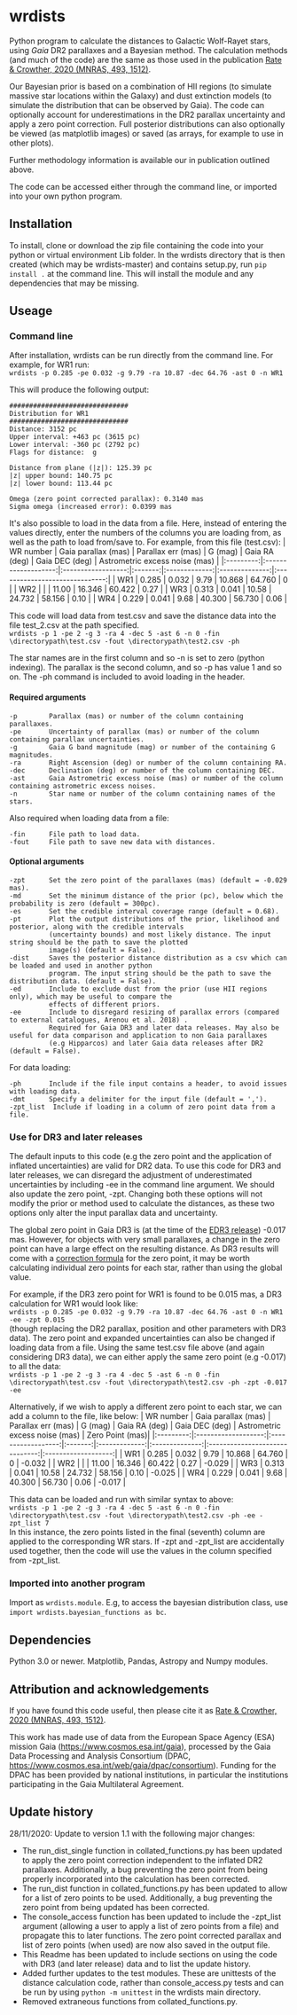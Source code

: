 # wrdists
Python program to calculate the distances to Galactic Wolf-Rayet stars, using *Gaia* DR2 parallaxes and a Bayesian method. The calculation methods (and much of the code) are the same as those used in the publication [Rate & Crowther, 2020 (MNRAS, 493, 1512)](https://ui.adsabs.harvard.edu/abs/2020MNRAS.493.1512R/abstract). 

Our Bayesian prior is based on a combination of HII regions (to simulate massive star locations within the Galaxy) and dust extinction models (to simulate the distribution that can be observed by Gaia). The code can optionally account for underestimations in the DR2 parallax uncertainty and apply a zero point correction. Full posterior distributions can also optionally be viewed (as matplotlib images) or saved (as arrays, for example to use in other plots).

Further methodology information is available our in publication outlined above.

The code can be accessed either through the command line, or imported into your own python program.

## Installation

To install, clone or download the zip file containing the code into your python or virtual environment Lib folder. In the wrdists directory that is then created (which may be wrdists-master) and contains setup.py, run
```pip install .```
at the command line. This will install the module and any dependencies that may be missing. 

## Useage

### Command line

After installation, wrdists can be run directly from the command line. For example, for WR1 run:  
```wrdists -p 0.285 -pe 0.032 -g 9.79 -ra 10.87 -dec 64.76 -ast 0 -n WR1```

This will produce the following output:
```
############################## 
Distribution for WR1 
############################## 
Distance: 3152 pc 
Upper interval: +463 pc (3615 pc) 
Lower interval: -360 pc (2792 pc) 
Flags for distance:  g 

Distance from plane (|z|): 125.39 pc 
|z| upper bound: 140.75 pc 
|z| lower bound: 113.44 pc 

Omega (zero point corrected parallax): 0.3140 mas 
Sigma omega (increased error): 0.0399 mas 
```

It's also possible to load in the data from a file. Here, instead of entering the values directly, enter the numbers of the columns you are loading from, as well as the path to load from/save to. For example, from this file (test.csv):
| WR number | Gaia parallax (mas) | Parallax err (mas) | G (mag) | Gaia RA (deg) | Gaia DEC (deg) | Astrometric excess noise (mas) |
|:---------:|:-------------------:|:------------------:|:-------:|:-------------:|:--------------:|:------------------------------:|
| WR1       | 0.285               | 0.032              | 9.79    | 10.868        |  64.760        |            0                   |
| WR2       |                     |                    | 11.00   | 16.346        |  60.422        |           0.27                 |
| WR3       | 0.313               | 0.041              | 10.58   | 24.732        |  58.156        |           0.10                 |
| WR4       | 0.229               | 0.041              | 9.68    | 40.300        |  56.730        |           0.06                 |

This code will load data from test.csv and save the distance data into the file test_2.csv at the path specified.  
```wrdists -p 1 -pe 2 -g 3 -ra 4 -dec 5 -ast 6 -n 0 -fin \directorypath\test.csv -fout \directorypath\test2.csv -ph``` 

The star names are in the first column and so -n is set to zero (python indexing). The parallax is the second column, and so -p has value 1 and so on. 
The -ph command is included to avoid  loading in the header.

#### Required arguments
```
-p        Parallax (mas) or number of the column containing parallaxes.
-pe       Uncertainty of parallax (mas) or number of the column containing parallax uncertainties.
-g        Gaia G band magnitude (mag) or number of the containing G magnitudes.
-ra       Right Ascension (deg) or number of the column containing RA.
-dec      Declination (deg) or number of the column containing DEC.
-ast      Gaia Astrometric excess noise (mas) or number of the column containing astrometric excess noises.
-n        Star name or number of the column containing names of the stars.
```
Also required when loading data from a file:
```
-fin      File path to load data.
-fout     File path to save new data with distances. 
```

#### Optional arguments
```
-zpt      Set the zero point of the parallaxes (mas) (default = -0.029 mas).
-md       Set the minimum distance of the prior (pc), below which the probability is zero (default = 300pc). 
-es       Set the credible interval coverage range (default = 0.68). 
-pt       Plot the output distributions of the prior, likelihood and posterior, along with the credible intervals 
          (uncertainty bounds) and most likely distance. The input string should be the path to save the plotted 
          image(s) (default = False). 
-dist     Saves the posterior distance distribution as a csv which can be loaded and used in another python 
          program. The input string should be the path to save the distribution data. (default = False). 
-ed       Include to exclude dust from the prior (use HII regions only), which may be useful to compare the 
          effects of different priors. 
-ee       Include to disregard resizing of parallax errors (compared to external catalogues, Arenou et al. 2018) . 
          Required for Gaia DR3 and later data releases. May also be useful for data comparison and application to non Gaia parallaxes 
          (e.g Hipparcos) and later Gaia data releases after DR2 (default = False).
```
For data loading: 
```
-ph       Include if the file input contains a header, to avoid issues with loading data. 
-dmt      Specify a delimiter for the input file (default = ',').
-zpt_list  Include if loading in a column of zero point data from a file.
```

### Use for DR3 and later releases

The default inputs to this code (e.g the zero point and the application of inflated uncertainties) are valid for DR2 data. To use this code for DR3 and later releases, we can disregard the adjustment of underestimated uncertainties by including -ee  in the command line argument. We should also update the zero point, -zpt.
Changing both these options will not modify the prior or method used to calculate the distances, as these two options only alter the input parallax data and uncertainty. 

The global zero point in Gaia DR3 is (at the time of the [EDR3 release](https://www.cosmos.esa.int/web/gaia/earlydr3)) -0.017 mas. However, for objects with very small parallaxes, a change in the zero point can have a large effect on the resulting distance. As DR3 results will come with a [correction formula](https://www.cosmos.esa.int/web/gaia/earlydr3) for the zero point, it may be worth calculating individual zero points for each star, rather than using the global value. 
 
For example, if the DR3 zero point for WR1 is found to be 0.015 mas, a DR3 calculation for WR1 would look like:   
```wrdists -p 0.285 -pe 0.032 -g 9.79 -ra 10.87 -dec 64.76 -ast 0 -n WR1 -ee -zpt 0.015```   
(though replacing the DR2  parallax, position and other parameters with DR3 data).  The zero point and expanded uncertainties can also be changed if 
loading data from a file. Using the same test.csv file above (and again considering DR3 data), we can either apply the same zero point (e.g -0.017) to all the data:  
```wrdists -p 1 -pe 2 -g 3 -ra 4 -dec 5 -ast 6 -n 0 -fin \directorypath\test.csv -fout \directorypath\test2.csv -ph -zpt -0.017 -ee```

Alternatively, if we wish to apply a different zero point to each star,  we can add a column to the file, like below:
| WR number | Gaia parallax (mas) | Parallax err (mas) | G (mag) | Gaia RA (deg) | Gaia DEC (deg) | Astrometric excess noise (mas) | Zero Point (mas)|
|:---------:|:-------------------:|:------------------:|:-------:|:-------------:|:--------------:|:------------------------------:|:-------------------:|
| WR1       | 0.285               | 0.032              | 9.79    | 10.868        |  64.760        |            0                   | -0.032             |
| WR2       |                     |                    | 11.00   | 16.346        |  60.422        |           0.27                 | -0.029             |
| WR3       | 0.313               | 0.041              | 10.58   | 24.732        |  58.156        |           0.10                 | -0.025             |
| WR4       | 0.229               | 0.041              | 9.68    | 40.300        |  56.730        |           0.06                 | -0.017             |

This data can be loaded and run with similar syntax to above:   
```wrdists -p 1 -pe 2 -g 3 -ra 4 -dec 5 -ast 6 -n 0 -fin \directorypath\test.csv -fout \directorypath\test2.csv -ph -ee -zpt_list 7```   
In this instance, the zero points listed in the final (seventh) column are applied to the corresponding WR stars. If -zpt and -zpt_list are accidentally used together, then the code will use the values in the column specified from -zpt_list.

### Imported into another program

Import as ```wrdists.module```. E.g, to access the bayesian distribution class, use ```import wrdists.bayesian_functions as bc```.

## Dependencies

Python 3.0 or newer. Matplotlib, Pandas, Astropy and Numpy modules.

## Attribution and acknowledgements

If you have found this code useful, then please cite it as [Rate & Crowther, 2020 (MNRAS, 493, 1512)](https://ui.adsabs.harvard.edu/abs/2020MNRAS.493.1512R/abstract).

This work has made use of data from the European Space Agency (ESA) mission Gaia (https://www.cosmos.esa.int/gaia), processed by the Gaia Data Processing and Analysis Consortium (DPAC, https://www.cosmos.esa.int/web/gaia/dpac/consortium). Funding for the DPAC has been provided by national institutions, in particular the institutions participating in the Gaia Multilateral Agreement.

## Update history

28/11/2020: Update to version 1.1 with the following major changes:  

- The run_dist_single function in collated_functions.py has been updated to apply the zero point correction independent to the inflated DR2 parallaxes.
  Additionally, a bug preventing the zero point from being properly incorporated into the calculation has been corrected.  
- The run_dist function in collated_functions.py has been updated to allow for a list of zero points to be used. Additionally, a bug preventing the zero point 
  from being updated has been corrected.  
- The console_access function has been updated to include the -zpt_list argument (allowing a user to apply a list of zero points from a file) and propagate
  this to later functions. The zero point corrected parallax and list of zero points (when used) are now also saved in the output file.  
- This Readme has been updated to include sections on using the code with DR3 (and later release) data and to list the update history.   
- Added further updates to the test modules. These are unittests of the distance calculation code, rather than console_access.py tests and can be run by using 
```python -m unittest``` in the wrdists main directory.
- Removed extraneous functions from collated_functions.py.  
                        
